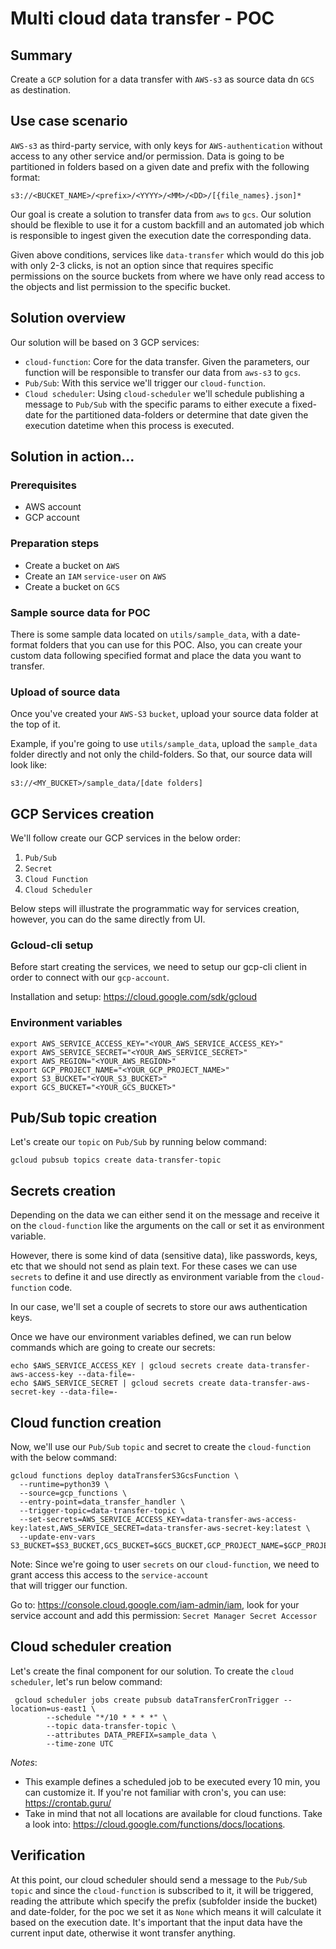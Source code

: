 # Multi cloud data transfer - POC

## Summary

Create a `GCP` solution for a data transfer with `AWS-s3` as source data dn `GCS` as destination.

## Use case scenario

`AWS-s3` as third-party service, with only keys for `AWS-authentication` without access to any other service and/or permission.
Data is going to be partitioned in folders based on a given date and prefix with the following format:

`s3://<BUCKET_NAME>/<prefix>/<YYYY>/<MM>/<DD>/[{file_names}.json]*`

Our goal is create a solution to transfer data from `aws` to `gcs`. Our solution should be flexible to use it for
a custom backfill and an automated job which is responsible to ingest given the execution date the corresponding data.

Given above conditions, services like `data-transfer` which would do this job with only 2-3 clicks, is not an option since
that requires specific permissions on the source buckets from where we have only read access to the objects and list permission
to the specific bucket.

## Solution overview

Our solution will be based on 3 GCP services:

- `cloud-function`: Core for the data transfer. Given the parameters, our function will be responsible to transfer our data
from `aws-s3` to `gcs`.
- `Pub/Sub`: With this service we'll trigger our `cloud-function`.
- `Cloud scheduler`: Using `cloud-scheduler` we'll schedule publishing a message to `Pub/Sub` with the specific params to either 
execute a fixed-date for the partitioned data-folders or determine that date given the execution datetime when this process
is executed.

## Solution in action...

### Prerequisites

- AWS account
- GCP account

### Preparation steps

- Create a bucket on `AWS`
- Create an `IAM` `service-user` on `AWS`
- Create a bucket on `GCS`

### Sample source data for POC

There is some sample data located on `utils/sample_data`, with a date-format folders that you can use for this POC.
Also, you can create your custom data following specified format and place the data you want to transfer.

### Upload of source data

Once you've created your `AWS-S3` `bucket`, upload your source data folder at the top of it.

Example, if you're going to use `utils/sample_data`, upload the `sample_data` folder directly and not only the child-folders.
So that, our source data will look like:

`s3://<MY_BUCKET>/sample_data/[date folders]`

## GCP Services creation

We'll follow create our GCP services in the below order:

1. `Pub/Sub` 
2. `Secret`
3. `Cloud Function`
4. `Cloud Scheduler`

Below steps will illustrate the programmatic way for services creation, however, you can do the same directly from UI.

### Gcloud-cli setup

Before start creating the services, we need to setup our gcp-cli client in order to connect with our `gcp-account`.

Installation and setup: <https://cloud.google.com/sdk/gcloud>

### Environment variables

```shell
export AWS_SERVICE_ACCESS_KEY="<YOUR_AWS_SERVICE_ACCESS_KEY>"
export AWS_SERVICE_SECRET="<YOUR_AWS_SERVICE_SECRET>"
export AWS_REGION="<YOUR_AWS_REGION>"
export GCP_PROJECT_NAME="<YOUR_GCP_PROJECT_NAME>"
export S3_BUCKET="<YOUR_S3_BUCKET>"
export GCS_BUCKET="<YOUR_GCS_BUCKET>"
```

## Pub/Sub topic creation

Let's create our `topic` on `Pub/Sub` by running below command:

```shell
gcloud pubsub topics create data-transfer-topic
```


## Secrets creation

Depending on the data we can either send it on the message and receive it on the `cloud-function` like
the arguments on the call or set it as environment variable.

However, there is some kind of data (sensitive data), like passwords, keys, etc that we should not send 
as plain text. For these cases we can use `secrets` to define it and use directly as environment variable 
from the `cloud-function` code.

In our case, we'll set a couple of secrets to store our aws authentication keys.

Once we have our environment variables defined, we can run below commands which are going to create our secrets:

```shell
echo $AWS_SERVICE_ACCESS_KEY | gcloud secrets create data-transfer-aws-access-key --data-file=- 
echo $AWS_SERVICE_SECRET | gcloud secrets create data-transfer-aws-secret-key --data-file=- 
```

## Cloud function creation

Now, we'll use our `Pub/Sub` `topic` and secret to create the `cloud-function` with the below command:

```shell
gcloud functions deploy dataTransferS3GcsFunction \
  --runtime=python39 \
  --source=gcp_functions \
  --entry-point=data_transfer_handler \
  --trigger-topic=data-transfer-topic \
  --set-secrets=AWS_SERVICE_ACCESS_KEY=data-transfer-aws-access-key:latest,AWS_SERVICE_SECRET=data-transfer-aws-secret-key:latest \
  --update-env-vars S3_BUCKET=$S3_BUCKET,GCS_BUCKET=$GCS_BUCKET,GCP_PROJECT_NAME=$GCP_PROJECT_NAME,AWS_REGION=$AWS_REGION
  ```

Note: Since we're going to user `secrets` on our `cloud-function`, we need to grant access this access to the `service-account`  
that will trigger our function.

Go to: <https://console.cloud.google.com/iam-admin/iam>, look for your service account and add this permission: `Secret Manager Secret Accessor`

## Cloud scheduler creation

Let's create the final component for our solution. To create the `cloud scheduler`, let's run below command: 

````shell
 gcloud scheduler jobs create pubsub dataTransferCronTrigger --location=us-east1 \
        --schedule "*/10 * * * *" \
        --topic data-transfer-topic \
        --attributes DATA_PREFIX=sample_data \
        --time-zone UTC
````

_Notes_: 
- This example defines a scheduled job to be executed every 10 min, you can customize it. If you're not familiar with cron's, you can use: <https://crontab.guru/>
- Take in mind that not all locations are available for cloud functions. Take a look into: <https://cloud.google.com/functions/docs/locations>.


## Verification

At this point, our cloud scheduler should send a message to the `Pub/Sub` `topic` and since the `cloud-function` is subscribed to it, it will be triggered, reading 
the attribute which specify the prefix (subfolder inside the bucket) and date-folder, for the poc we set it as `None` which means it will 
calculate it based on the execution date. It's important that the input data have the current input date, otherwise it wont transfer anything.

